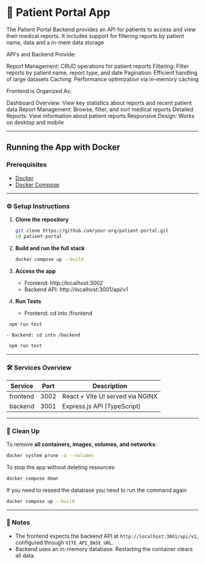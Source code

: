 
# 🏥 Patient Portal App

The Patient Portal Backend provides an API for patients to access and view their medical reports. It includes support for filtering reports by patient name, data and a in-mem data storage


API's and Backend Provide: 

Report Management: CRUD operations for patient reports
Filtering: Filter reports by patient name, report type, and date
Pagination: Efficient handling of large datasets
Caching: Performance optimization via in-memory caching


Frontend is Organized As: 

Dashboard Overview: View key statistics about reports and recent patient data
Report Management: Browse, filter, and sort medical reports
Detailed Reports: View information about patient reports
Responsive Design: Works on desktop and mobile


---

## Running the App with Docker

### Prerequisites
- [Docker](https://www.docker.com/products/docker-desktop)
- [Docker Compose](https://docs.docker.com/compose/)

---

### ⚙️ Setup Instructions

1. **Clone the repository**
   ```bash
   git clone https://github.com/your-org/patient-portal.git
   cd patient-portal
   ```

2. **Build and run the full stack**
   ```bash
   docker compose up --build
   ```

3. **Access the app**
   - Frontend: http://localhost:3002
   - Backend API: http://localhost:3001/api/v1


3. **Run Tests**
   - Frontend: cd into /frontend
  
  ```bash
   npm run test
   ```

    - Backend: cd into /backend
  
  ```bash
   npm run test
   ```
---

### 🛠 Services Overview

| Service   | Port   | Description                      |
|-----------|--------|----------------------------------|
| frontend  | 3002   | React + Vite UI served via NGINX |
| backend   | 3001   | Express.js API (TypeScript)      |

---

### 🧼 Clean Up

To remove **all containers, images, volumes, and networks**:
```bash
docker system prune -a --volumes
```

To stop the app without deleting resources:
```bash
docker compose down
```

If you need to reseed the database you need to run the command again

```bash
docker compose up --build
```

---

### 📝 Notes

- The frontend expects the backend API at `http://localhost:3001/api/v1`, configured through `VITE_API_BASE_URL`.
- Backend uses an in-memory database. Restarting the container clears all data.

